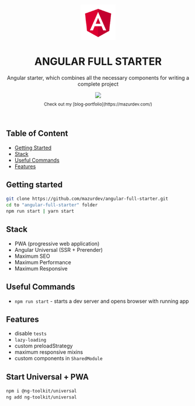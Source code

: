 <p align="center">
  <a href="https://github.com/mazurdev/web-development-articles">
    <img src="https://raw.githubusercontent.com/mazurdev/angular-full-starter/master/meta-assets/angular-logo.png" alt="Angular Logo" width="96" height="96">
  </a>
  <h1 align="center">ANGULAR FULL STARTER</h1>
  <p align="center">Angular starter, which combines all the necessary components for writing a complete project</p>
  <p align="center">
   <a href="https://twitter.com/mazurdev"><img src="https://img.shields.io/badge/feedback-@mazurdev-blue.svg" /></a>
   <br>
   <sub>Check out my [blog-portfolio](https://mazurdev.com/)</sub>
  </p>
  <br>
</p>

## Table of Content

  * [Getting Started](#getting-started)
  * [Stack](#stack)
  * [Useful Commands](#useful-commands)
  * [Features](#features)

## Getting started
  ```bash
  git clone https://github.com/mazurdev/angular-full-starter.git
  cd to "angular-full-starter" folder
  npm run start | yarn start
  ```

## Stack

  * PWA (progressive web application)
  * Angular Universal (SSR + Prerender)
  * Maximum SEO
  * Maximum Performance
  * Maximum Responsive

## Useful Commands
  * `npm run start` - starts a dev server and opens browser with running app

## Features

  * disable `tests`
  * `lazy-loading`
  * custom preloadStrategy
  * maximum responsive mixins
  * custom components in `SharedModule`

## Start Universal + PWA

```bash
npm i @ng-toolkit/universal
ng add ng-toolkit/universal

```
